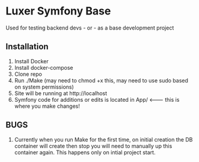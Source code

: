 # Luxer Symfony Base

Used for testing backend devs - or - as a base development project

## Installation

1. Install Docker
2. Install docker-compose
3. Clone repo
4. Run ./Make (may need to chmod +x this, may need to use sudo based on system permissions)
5. Site will be running at http://localhost
6. Symfony code for additions or edits is located in App/ <--- this is where you make changes!

## BUGS
1. Currently when you run Make for the first time, on initial creation the DB container will create then stop
   you will need to manually up this container again.  This happens only on intial project start.


